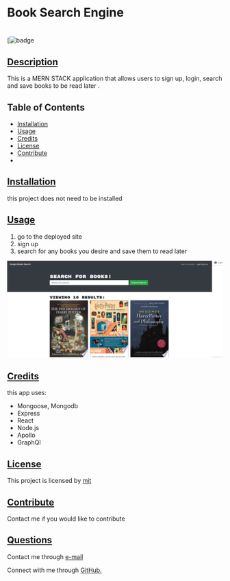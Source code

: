 # Book Search Engine 

# 
[![badge](https://img.shields.io/badge/license-mit-blueviolet)
    
## [Description](table-of-conents)

This is a MERN STACK application that allows users to sign up, login, search and save books to be read later .  


## Table of Contents 

* [Installation](#installation)
* [Usage](#usage)
* [Credits](#credits)
* [License](#license)
* [Contribute](#contribute)
* 


## [Installation](#table-of-contents)

this project does not need to be installed

## [Usage](#table-of-contents)

1. go to the deployed site 
2. sign up 
3. search for any books you desire and save them to read later

![book-search-engine-page](assets/book-search-engine.png)

## [Credits](#table-of-contents)

this app uses:
- Mongoose, Mongodb  
- Express 
- React 
- Node.js
- Apollo 
- GraphQl 

## [License](#table-of-contents)


This project is licensed by 
[mit](https://choosealicense.com/licenses/mit)

    

## [Contribute](#table-of-contents)

Contact me if you would like to contribute 


## [Questions](#table-of-contents)


Contact me through [e-mail](mailto:marquez.jay444@gmail.com)

Connect with me through [GitHub.](https://www.github.com/Jay-MM)

